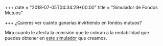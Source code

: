 +++
date = "2018-07-05T04:34:29+00:00"
title = "Simulador de Fondos Mutuos"

+++
¿Quieres ver cuánto ganarías invirtiendo en fondos mutuos?

Mira cuanto le afecta la comisión que te cobran a la rentabilidad que puedes obtener en [este simulador](fintual.com/simulador) que creamos.
